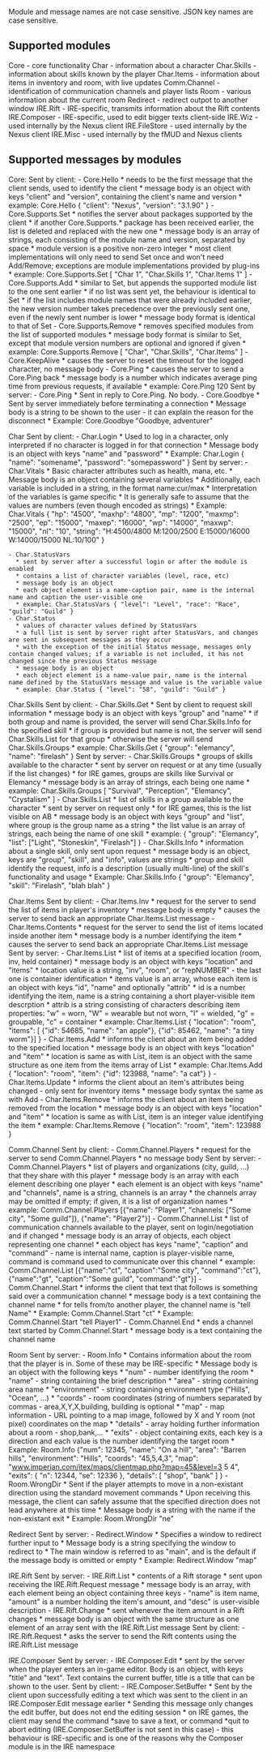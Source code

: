 
Module and message names are not case sensitive. JSON key names are case sensitive.

Supported modules
-----------------
Core - core functionality
Char - information about a character
Char.Skills - information about skills known by the player
Char.Items - information about items in inventory and room, with live updates
Comm.Channel - identification of communication channels and player lists
Room - various information about the current room
Redirect - redirect outpot to another window
IRE.Rift - IRE-specific, transmits information about the Rift contents
IRE.Composer - IRE-specific, used to edit bigger texts client-side
IRE.Wiz - used internally by the Nexus client
IRE.FileStore - used internally by the Nexus client
IRE.Misc - used internally by the fMUD and Nexus clients


Supported messages by modules
-----------------------------
Core:
  Sent by client:
    - Core.Hello
      * needs to be the first message that the client sends, used to identify the client
      * message body is an object with keys "client" and "version", containing the client's name and version
      * example: Core.Hello { "client": "Nexus", "version": "3.1.90" }
    - Core.Supports.Set
      * notifies the server about packages supported by the client
      * if another Core.Supports.* package has been received earlier, the list is deleted and replaced with the new one
      * message body is an array of strings, each consisting of the module name and version, separated by space
      * module version is a positive non-zero integer
      * most client implementations will only need to send Set once and won't need Add/Remove; exceptions are module implementations provided by plug-ins
      * example: Core.Supports.Set [ "Char 1", "Char.Skills 1", "Char.Items 1" ]
    - Core.Supports.Add
      * similar to Set, but appends the supported module list to the one sent earlier
      * if no list was sent yet, the behaviour is identical to Set
      * if the list includes module names that were already included earlier, the new version number takes precedence over the previously sent one, even if the newly sent number is lower
      * message body format is identical to that of Set
    - Core.Supports.Remove
      * removes specified modules from the list of supported modules
      * message body format is similar to Set, except that module version numbers are optional and ignored if given
      * example: Core.Supports.Remove [ "Char", "Char.Skills", "Char.Items" ]
    - Core.KeepAlive
      * causes the server to reset the timeout for the logged character, no message body
    - Core.Ping
      * causes the server to send a Core.Ping back
      * message body is a number which indicates average ping time from previous requests, if available
      * example: Core.Ping 120
  Sent by server:
    - Core.Ping
      * Sent in reply to Core.Ping. No body.
    - Core.Goodbye
      * Sent by server immediately before terminating a connection
      * Message body is a string to be shown to the user - it can explain the reason for the disconnect
      * Example: Core.Goodbye "Goodbye, adventurer"

Char
  Sent by client:
    - Char.Login
      * Used to log in a character, only interpreted if no character is logged in for that connection
      * Message body is an object with keys "name" and "password"
      * Example: Char.Login { "name": "somename", "password": "somepassword" }
  Sent by server:
    - Char.Vitals
      * Basic character attributes such as health, mana, etc.
      * Message body is an object containing several variables
      * Additionally, each variable is included in a string, in the format name:cur/max
      * Interpretation of the variables is game specific
      * It is generally safe to assume that the values are numbers (even though encoded as strings)
      * Example: Char.Vitals { "hp": "4500", "maxhp": "4800", "mp": "1200", "maxmp": "2500", "ep": "15000", "maxep": "16000", "wp": "14000", "maxwp": "15000", "nl": "10", "string": "H:4500/4800 M:1200/2500 E:15000/16000 W:14000/15000 NL:10/100" }

    - Char.StatusVars
      * sent by server after a successful login or after the module is enabled
      * contains a list of character variables (level, race, etc)
      * message body is an object
      * each object element is a name-caption pair, name is the internal name and caption the user-visible one
      * example: Char.StatusVars { "level": "Level", "race": "Race", "guild": "Guild" }
    - Char.Status
      * values of character values defined by StatusVars
      * a full list is sent by server right after StatusVars, and changes are sent in subsequent messages as they occur
      * with the exception of the initial Status message, messages only contain changed values; if a variable is not included, it has not changed since the previous Status message
      * message body is an object
      * each object element is a name-value pair, name is the internal name defined by the StatusVars message and value is the variable value
      * example: Char.Status { "level": "58", "guild": "Guild" }

Char.Skills
  Sent by client:
    - Char.Skills.Get
      * Sent by client to request skill information
      * message body is an object with keys "group" and "name"
      * if both group and name is provided, the server will send Char.Skills.Info for the specified skill
      * if group is provided but name is not, the server will send Char.Skills.List for that group
      * otherwise the server will send Char.Skills.Groups
      * example: Char.Skills.Get { "group": "elemancy", "name": "firelash" }
  Sent by server:
    - Char.Skills.Groups
      * groups of skills available to the character
      * sent by server on request or at any time (usually if the list changes)
      * for IRE games, groups are skills like Survival or Elemancy
      * message body is an array of strings, each being one name
      * example: Char.Skills.Groups [ "Survival", "Perception", "Elemancy", "Crystalism" ]
    - Char.Skills.List
      * list of skills in a group available to the character
      * sent by server on request only
      * for IRE games, this is the list visible on AB <skillname>
      * message body is an object with keys "group" and "list", where group is the group name as a string
      * the list value is an array of strings, each being the name of one skill
      * example: { "group": "Elemancy", "list": ["Light", "Stoneskin", "Firelash"] }
    - Char.Skills.Info
      * information about a single skill, only sent upon request
      * message body is an object, keys are "group", "skill", and "info", values are strings
      * group and skill identify the request, info is a description (usually multi-line) of the skill's functionality and usage
      * Example: Char.Skills.Info { "group": "Elemancy", "skill": "Firelash", "blah blah" }

Char.Items
  Sent by client:
    - Char.Items.Inv
      * request for the server to send the list of items in player's inventory
      * message body is empty
      * causes the server to send back an appropriate Char.Items.List message
    - Char.Items.Contents
      * request for the server to send the list of items located inside another item
      * message body is a number identifying the item
      * causes the server to send back an appropriate Char.Items.List message
  Sent by server:
    - Char.Items.List
      * list of items at a specified location (room, inv, held container)
      * message body is an object with keys "location" and "items"
      * location value is a string, "inv", "room", or "repNUMBER" - the last one is container identification
      * items value is an array, whose each item is an object with keys "id", "name" and optionally "attrib"
      * id is a number identifying the item, name is a string containing a short player-visible item descrption
      * attrib is a string consisting of characters describing item properties:
        "w" = worn, "W" = wearable but not worn, "l" = wielded, "g" = groupable, "c" = container
      * example: Char.Items.List { "location": "room", "items": [ {"id": 54685, "name": "an apple"}, {"id": 85462, "name": "a tiny worm"}] }
    - Char.Items.Add
      * informs the client about an item being added to the specified location
      * message body is an object with keys "location" and "item"
      * location is same as with List, item is an object with the same structure as one item from the items array of List
      * example: Char.Items.Add { "location": "room", "item": {"id": 123988, "name": "a cat"} }
    - Char.Items.Update
      * informs the client about an item's attributes being changed - only sent for inventory items
      * message body syntax the same as with Add
    - Char.Items.Remove
      * informs the client about an item being removed from the location
      * message body is an object with keys "location" and "item"
      * location is same as with List, item is an integer value identifying the item
      * example: Char.Items.Remove { "location": "room", "item": 123988 }

Comm.Channel
  Sent by client:
    - Comm.Channel.Players
      * request for the server to send Comm.Channel.Players
      * no message body
  Sent by server:
    - Comm.Channel.Players
      * list of players and organizations (city, guild, ...) that they share with this player
      * message body is an array with each element describing one player
      * each element is an object with keys "name" and "channels", name is a string, channels is an array
      * the channels array may be omitted if empty; if given, it is a list of organization names
      * example: Comm.Channel.Players [{"name": "Player1", "channels: ["Some city", "Some guild"]}, {"name": "Player2"}]
    - Comm.Channel.List
      * list of communication channels available to the player, sent on login/negotiation and if changed
      * message body is an array of objects, each object representing one channel
      * each object has keys "name", "caption" and "command" - name is internal name, caption is player-visible name, command is command used to communicate over this channel
      * example: Comm.Channel.List [{"name":"ct", "caption":"Some city", "command":"ct"}, {"name":"gt", "caption":"Some guild", "command":"gt"}]
    - Comm.Channel.Start
      * informs the client that text that follows is something said over a communication channel
      * message body is a text containing the channel name
      * for tells from/to another player, the channel name is "tell Name"
      * Example: Comm.Channel.Start "ct"
      * Example: Comm.Channel.Start "tell Player1"
    - Comm.Channel.End
      * ends a channel text started by Comm.Channel.Start
      * message body is a text containing the channel name

Room
  Sent by server:
    - Room.Info
      * Contains information about the room that the player is in. Some of these may be IRE-specific
      * Message body is an object with the following keys
      * "num" - number identifying the room
      * "name" - string containing the brief description
      * "area" - string containing area name
      * "environment" - string containing environment type ("Hills", "Ocean", ...)
      * "coords" - room coordinates (string of numbers separated by commas - area,X,Y,X,building, building is optional
      * "map" - map information - URL pointing to a map image, followed by X and Y room (not pixel) coordinates on the map
      * "details" - array holding further information about a room - shop,bank,...
      * "exits" - object containing exits, each key is a direction and each value is the number identifying the target room
      * Example: Room.Info {"num": 12345, "name": "On a hill", "area": "Barren hills", "environment": "Hills", "coords": "45,5,4,3", "map": "www.imperian.com/itex/maps/clientmap.php?map=45&level=3 5 4", "exits": { "n": 12344, "se": 12336 }, "details": [ "shop", "bank" ] }
    - Room.WrongDir
      * Sent if the player attempts to move in a non-existant direction using the standard movement commands
      * Upon receiving this message, the client can safely assume that the specified direction does not lead anywhere at this time
      * Message body is a string with the name if the non-existant exit
      * Example: Room.WrongDir "ne"

Redirect
  Sent by server:
    - Redirect.Window
      * Specifies a window to redirect further input to
      * Message body is a string specifying the window to redirect to
      * The main window is referred to as "main", and is the default if the message body is omitted or empty
      * Example: Redirect.Window "map"


IRE.Rift
  Sent by server:
    - IRE.Rift.List
      * contents of a Rift storage
      * sent upon receiving the IRE.Rift.Request message
      * message body is an array, with each element being an object containing three keys - "name" is item name, "amount" is a number holding the item's amount, and "desc" is user-visible description
    - IRE.Rift.Change
      * sent whenever the item amount in a Rift changes
      * message body is an object with the same structure as one element of an array sent with the IRE.Rift.List message
  Sent by client:
    - IRE.Rift.Request
      * asks the server to send the Rift contents using the IRE.Rift.List message

IRE.Composer
  Sent by server:
    - IRE.Composer.Edit
      * sent by the server when the player enters an in-game editor. Body is an object, with keys "title" and "text". Text contains the current buffer, title is a title that can be shown to the user.
  Sent by client:
    - IRE.Composer.SetBuffer
      * Sent by the client upon successfully editing a text which was sent to the client in an IRE.Composer.Edit message earlier
      * Sending this message only changes the edit buffer, but does not end the editing session
      * on IRE games, the client may send the command *save to save a text, or command *quit to abort editing (IRE.Composer.SetBuffer is not sent in this case) - this behaviour is IRE-specific and is one of the reasons why the Composer module is in the IRE namespace


